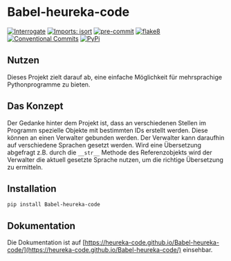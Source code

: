 # Babel-heureka-code

[![Interrogate](badges/interrogate.svg)](https://github.com/econchick/interrogate)
[![Imports: isort](https://img.shields.io/badge/%20imports-isort-%231674b1?style=flat&labelColor=ef8336)](https://pycqa.github.io/isort/)
[![pre-commit](https://img.shields.io/badge/pre--commit-enabled-brightgreen?logo=pre-commit&logoColor=white)](https://github.com/pre-commit/pre-commit)
[![flake8](https://img.shields.io/static/v1?label=flake8&message=enabled&color=brightgreen&logoColor=white)](https://github.com/PyCQA/flake8)
[![Conventional Commits](https://img.shields.io/badge/Conventional%20Commits-1.0.0-brightgreen.svg?style=flat)](https://conventionalcommits.org)
[![PyPi](https://img.shields.io/pypi/v/Babel-heureka-code)](https://pypi.org/project/babel-heureka-code/)

## Nutzen
Dieses Projekt zielt darauf ab, eine einfache Möglichkeit für mehrsprachige Pythonprogramme zu bieten.

## Das Konzept
Der Gedanke hinter dem Projekt ist, dass an verschiedenen Stellen im Programm spezielle Objekte mit bestimmten IDs erstellt werden.
Diese können an einen Verwalter gebunden werden.
Der Verwalter kann daraufhin auf verschiedene Sprachen gesetzt werden.
Wird eine Übersetzung abgefragt z.B. durch die ```__str__``` Methode des Referenzobjekts wird der Verwalter die aktuell gesetzte Sprache nutzen, um die richtige Übersetzung zu ermitteln.

## Installation
```shell
pip install Babel-heureka-code
```

## Dokumentation
Die Dokumentation ist auf [https://heureka-code.github.io/Babel-heureka-code/](https://heureka-code.github.io/Babel-heureka-code/) einsehbar.
